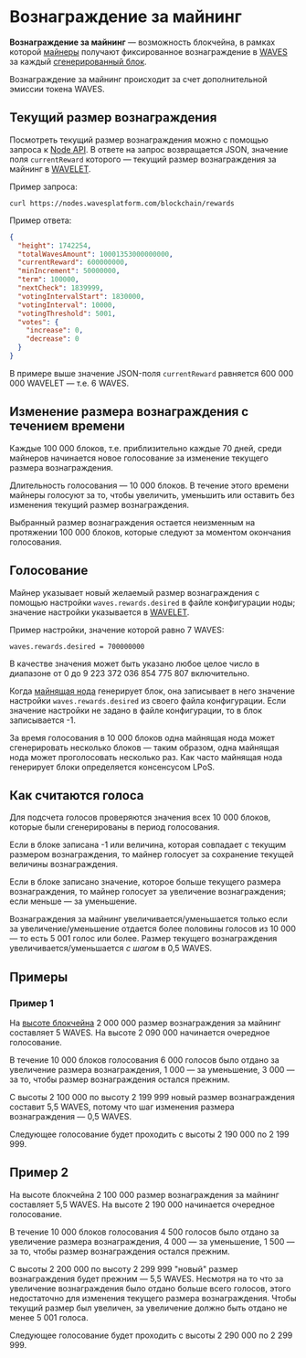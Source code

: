 # Вознаграждение за майнинг

**Вознаграждение за майнинг** — возможность блокчейна, в рамках которой [майнеры](/blockchain/mining/miner.md) получают фиксированное вознаграждение в [WAVES](/blockchain/token/waves.md) за каждый [сгенерированный блок](/blockchain/block/block-generation.md).

Вознаграждение за майнинг происходит за счет дополнительной эмиссии токена WAVES.

## Текущий размер вознаграждения

Посмотреть текущий размер вознаграждения можно с помощью запроса к [Node API](/waves-node/node-api.md). В ответе на запрос возвращается JSON, значение поля `currentReward`  которого — текущий размер вознаграждения за майнинг в [WAVELET](/blockchain/token/wavelet.md).

Пример запроса:

``` console
curl https://nodes.wavesplatform.com/blockchain/rewards
```

Пример ответа:

``` json
{
  "height": 1742254,
  "totalWavesAmount": 10001353000000000,
  "currentReward": 600000000,
  "minIncrement": 50000000,
  "term": 100000,
  "nextCheck": 1839999,
  "votingIntervalStart": 1830000,
  "votingInterval": 10000,
  "votingThreshold": 5001,
  "votes": {
    "increase": 0,
    "decrease": 0
  }
}
```

В примере выше значение JSON-поля `currentReward` равняется 600 000 000 WAVELET — т.е. 6 WAVES.

## Изменение размера вознаграждения с течением времени

Каждые 100 000 блоков, т.е. приблизительно каждые 70 дней, среди майнеров начинается новое голосование за изменение текущего размера вознаграждения.

Длительность голосования — 10 000 блоков. В течение этого времени майнеры голосуют за то, чтобы увеличить, уменьшить или оставить без изменения текущий размер вознаграждения.

Выбранный размер вознаграждения остается неизменным на протяжении 100 000 блоков, которые следуют за моментом окончания голосования.

## Голосование

Майнер указывает новый желаемый размер вознаграждения с помощью настройки `waves.rewards.desired` в файле конфигурации ноды; значение настройки указывается в [WAVELET](/blockchain/token/wavelet.md).

Пример настройки, значение которой равно 7 WAVES:

``` console
waves.rewards.desired = 700000000
```

В качестве значения может быть указано любое целое число в диапазоне от 0 до 9 223 372 036 854 775 807 включительно.

Когда [майнящая нода](/blockchain/node/mining-node.md) генерирует блок, она записывает в него значение настройки `waves.rewards.desired` из своего  файла конфигурации. Если значение настройки не задано в файле конфигурации, то в блок записывается -1.

За время голосования в 10 000 блоков одна майнящая нода может сгенерировать несколько блоков — таким образом, одна майнящая нода может проголосовать несколько раз. Как часто майнящая нода генерирует блоки определяется консенсусом LPoS.

## Как считаются голоса

Для подсчета голосов проверяются значения всех 10 000 блоков, которые были сгенерированы в период голосования.

Если в блоке записана -1 или величина, которая совпадает с текущим размером вознаграждения, то майнер голосует за сохранение текущей величины вознаграждения.

Если в блоке записано значение, которое больше текущего размера вознаграждения, то майнер голосует за увеличение вознаграждения; если меньше — за уменьшение.

Вознаграждения за майнинг увеличивается/уменьшается только если за увеличение/уменьшение отдается более половины голосов из 10 000 — то есть 5 001 голос или более. Размер текущего вознаграждения увеличивается/уменьшается _с шагом_ в 0,5 WAVES.

## Примеры

### Пример 1

На [высоте блокчейна](/blockchain/blockchain/blockchain-height.md) 2 000 000 размер вознаграждения за майнинг составляет 5 WAVES. На высоте 2 090 000 начинается очередное голосование.

В течение 10 000 блоков голосования 6 000 голосов было отдано за увеличение размера вознаграждения, 1 000 — за уменьшение, 3 000 — за то, чтобы размер вознаграждения остался прежним.

С высоты 2 100 000 по высоту 2 199 999 новый размер вознаграждения составит 5,5 WAVES, потому что шаг изменения размера вознаграждения — 0,5 WAVES.

Следующее голосование будет проходить с высоты 2 190 000 по 2 199 999.

## Пример 2

На высоте блокчейна 2 100 000 размер вознаграждения за майнинг составляет 5,5 WAVES. На высоте 2 190 000 начинается очередное голосование.

В течение 10 000 блоков голосования 4 500 голосов было отдано за увеличение размера вознаграждения, 4 000 — за уменьшение, 1 500 — за то, чтобы размер вознаграждения остался прежним.

С высоты 2 200 000 по высоту 2 299 999 "новый" размер вознаграждения будет прежним — 5,5 WAVES. Несмотря на то что за увеличение вознаграждения было отдано больше всего голосов, этого недостаточно для изменения текущего размера вознаграждения. Чтобы текущий размер был увеличен, за увеличение должно быть отдано не менее 5 001 голоса.

Следующее голосование будет проходить с высоты 2 290 000 по 2 299 999.
